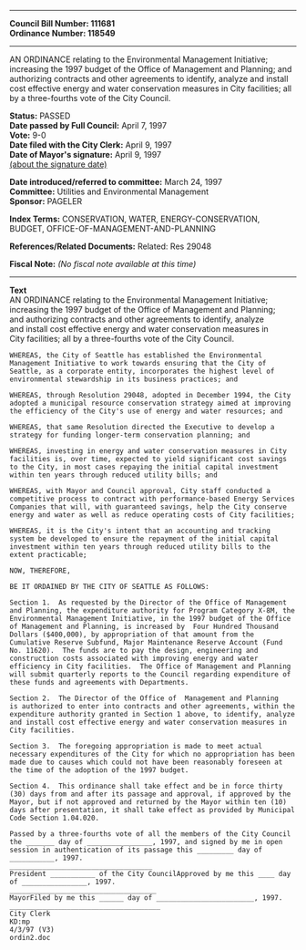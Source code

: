 * * * * *  
  
**Council Bill Number: [](#h0)[](#h2)111681**   
**Ordinance Number: 118549**  
  
* * * * *  
  
AN ORDINANCE relating to the Environmental Management Initiative; increasing the 1997 budget of the Office of Management and Planning; and authorizing contracts and other agreements to identify, analyze and install cost effective energy and water conservation measures in City facilities; all by a three-fourths vote of the City Council.  
  
**Status:** PASSED   
**Date passed by Full Council:** April 7, 1997   
**Vote:** 9-0   
**Date filed with the City Clerk:** April 9, 1997   
**Date of Mayor's signature:** April 9, 1997   
[(about the signature date)](/~public/approvaldate.htm)   
  
  
**Date introduced/referred to committee:** March 24, 1997   
**Committee:** Utilities and Environmental Management   
**Sponsor:** PAGELER   
  
**Index Terms:** CONSERVATION, WATER, ENERGY-CONSERVATION, BUDGET, OFFICE-OF-MANAGEMENT-AND-PLANNING  
  
**References/Related Documents:** Related: Res 29048  
  
**Fiscal Note:** *(No fiscal note available at this time)*  
  
* * * * *  
  
**Text**  
    AN ORDINANCE relating to the Environmental Management Initiative;  
    increasing the 1997 budget of the Office of Management and Planning;  
    and authorizing contracts and other agreements to identify, analyze  
    and install cost effective energy and water conservation measures in  
    City facilities; all by a three-fourths vote of the City Council.  
  
    WHEREAS, the City of Seattle has established the Environmental  
    Management Initiative to work towards ensuring that the City of  
    Seattle, as a corporate entity, incorporates the highest level of  
    environmental stewardship in its business practices; and  
  
    WHEREAS, through Resolution 29048, adopted in December 1994, the City  
    adopted a municipal resource conservation strategy aimed at improving  
    the efficiency of the City's use of energy and water resources; and  
  
    WHEREAS, that same Resolution directed the Executive to develop a  
    strategy for funding longer-term conservation planning; and  
  
    WHEREAS, investing in energy and water conservation measures in City  
    facilities is, over time, expected to yield significant cost savings  
    to the City, in most cases repaying the initial capital investment  
    within ten years through reduced utility bills; and  
  
    WHEREAS, with Mayor and Council approval, City staff conducted a  
    competitive process to contract with performance-based Energy Services  
    Companies that will, with guaranteed savings, help the City conserve  
    energy and water as well as reduce operating costs of City facilities;  
  
    WHEREAS, it is the City's intent that an accounting and tracking  
    system be developed to ensure the repayment of the initial capital  
    investment within ten years through reduced utility bills to the  
    extent practicable;  
  
    NOW, THEREFORE,  
  
    BE IT ORDAINED BY THE CITY OF SEATTLE AS FOLLOWS:  
  
    Section 1.  As requested by the Director of the Office of Management  
    and Planning, the expenditure authority for Program Category X-8M, the  
    Environmental Management Initiative, in the 1997 budget of the Office  
    of Management and Planning, is increased by  Four Hundred Thousand  
    Dollars ($400,000), by appropriation of that amount from the  
    Cumulative Reserve Subfund, Major Maintenance Reserve Account (Fund  
    No. 11620).  The funds are to pay the design, engineering and  
    construction costs associated with improving energy and water  
    efficiency in City facilities.  The Office of Management and Planning  
    will submit quarterly reports to the Council regarding expenditure of  
    these funds and agreements with Departments.  
  
    Section 2.  The Director of the Office of  Management and Planning  
    is authorized to enter into contracts and other agreements, within the  
    expenditure authority granted in Section 1 above, to identify, analyze  
    and install cost effective energy and water conservation measures in  
    City facilities.  
  
    Section 3.  The foregoing appropriation is made to meet actual  
    necessary expenditures of the City for which no appropriation has been  
    made due to causes which could not have been reasonably foreseen at  
    the time of the adoption of the 1997 budget.  
  
    Section 4.  This ordinance shall take effect and be in force thirty  
    (30) days from and after its passage and approval, if approved by the  
    Mayor, but if not approved and returned by the Mayor within ten (10)  
    days after presentation, it shall take effect as provided by Municipal  
    Code Section 1.04.020.  
  
    Passed by a three-fourths vote of all the members of the City Council  
    the _______ day of ________________, 1997, and signed by me in open  
    session in authentication of its passage this _________ day of  
    ___________, 1997.  
    ___________________________________  
    President ___________ of the City CouncilApproved by me this ____ day  
    of ________________, 1997.  
    ____________________________________  
    MayorFiled by me this ______ day of ________________________, 1997.  
    _____________________________________  
    City Clerk  
    KD:mp  
    4/3/97 (V3)  
    ordin2.doc  
